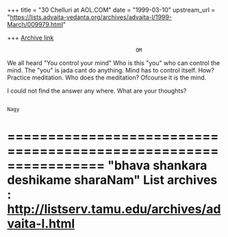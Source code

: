+++
title = "30 Chelluri at AOL.COM"
date = "1999-03-10"
upstream_url = "https://lists.advaita-vedanta.org/archives/advaita-l/1999-March/009979.html"

+++
[Archive link](https://lists.advaita-vedanta.org/archives/advaita-l/1999-March/009979.html)

                                              OM
We all heard "You control your mind"
Who is this "you" who can control the mind.  The "you" is jada cant do
anything.
Mind has to control itself.    How?
Practice meditation.   Who does the meditation?  Ofcourse it is the mind.

I could not find the answer any where.   What are your thoughts?

                                                                       Nagy

================================================================
"bhava shankara deshikame sharaNam"
List archives : http://listserv.tamu.edu/archives/advaita-l.html
================================================================

